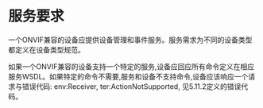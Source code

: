 # 服务要求

一个ONVIF兼容的设备应提供设备管理和事件服务。服务需求为不同的设备类型都定义在设备类型规范。

如果一个ONVIF兼容的设备支持一个特定的服务,设备应回应所有命令定义在相应服务WSDL。如果特定的命令不需要,服务和设备不支持命令,设备应该响应一个请求与错误代码:
	env:Receiver,
	ter:ActionNotSupported,
见5.11.2定义的错误代码。

